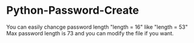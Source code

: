 # Python-Password-Create

You can easily chancge password length "length = 16" like "length = 53"
Max password length is 73 and you can modify the file if you want.
